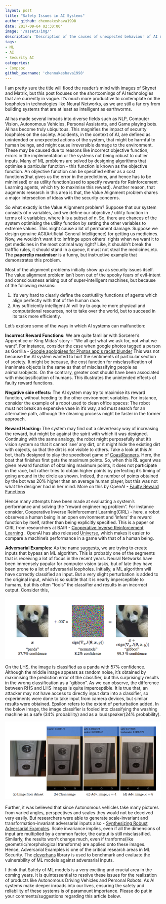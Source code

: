```yaml
---
layout: post
title: "Safety Issues in AI Systems"
author_github: chennakeshava1998
date: 2017-09-04 02:30:00'
image: '/assets/img/'
description: 'Description of the causes of unexpected behaviour of AI models'
tags:
- ML
- AI
- Security AI
categories:
- Compsoc
github_username: 'chennakeshava1998'
---
```




I am pretty sure the title will flood the reader’s mind with images of Skynet and Matrix, but this post focuses on the shortcomings of AI technologies that are currently in vogue. It’s much more productive to contemplate on the loopholes in technologies like Neural Networks, as we are still a far cry from building systems that are at least as intelligent as earthworms.

AI has made several inroads into diverse fields such as NLP, Computer Vision, Autonomous Vehicles, Personal Assistants, and Game playing bots. AI has become truly ubiquitous. This magnifies the impact of security loopholes on the society. Accidents, in the context of AI, are defined as unintended or unexpected actions of the system, that might be harmful to human beings, and might cause irreversible damage to the environment. These may be caused due to reasons like incorrect objective function, errors in the implementation or the systems not being robust to outlier inputs. Many of ML problems are solved by designing algorithms that optimise a particular function - this function is known as the objective function. An objective function can be specified either as a cost functions(that gives us the error in the predictions, and hence has to be minimised) or as utility function(used to specify rewards for Reinforcement Learning agents, which try to maximise this reward). Another reason, that augments research in this area is that, the Value Alignment problem shares a major intersection of ideas with the security concerns.

So what exactly is the Value Alignment problem? Suppose that our system consists of n variables, and we define our objective / utility function in terms of k variables, where k is a subset of n. So, there are chances of the system optimising the utility function by setting the other variables to extreme values. This might cause a lot of permanent damage. Suppose we design genuine AGI(Artificial General Intelligence) for getting us medicines. Now, we wouldn't want it to imfringe upon others' rights when we want it to get medicines in the most optimal way right? Like, it shouldn't break the trafffic rules, it should stand in a queue, it must not steal the medicines,etc. The **paperclip maximiser** is a funny, but instructive example that demonstrates this problem.

Most of the alignment problems initially show up as security issues itself. The value alignment problem isn’t born out of the spooky fears of evil-intent and consciousness arising out of super-intelligent machines, but because of the following reasons:

1. It’s very hard to clearly define the cost/utility functions of agents which align perfectly with that of the human race.
2. Any sufficiently intelligent AI will try to acquire more physical and computational resources, not to take over the world, but to succeed in its task more efficiently.

Let’s explore some of the ways in which AI systems can malfunction:

**Incorrect Reward Functions:** We are quite familiar with Sorcerer’s Apprentice or King Midas’ story - “We all get what we ask for, not what we want”. For instance, consider the case when google photos tagged a person as Gorrilla - [Google apologises for Photos app's racist blunder](http://www.bbc.com/news/technology-33347866)
This was not because the AI system wanted to hurt the sentiments of particular section of society. It might be because, the cost function for misclassification of inanimate objects is the same as that of misclassifying people as animals/objects. On the contrary, greater cost should have been associated with misclassification of humans. This illustrates the unintended effects of faulty reward functions.

**Negative side effects:** The AI system may try to maximise its reward function, without heeding to the other environment variables. For instance, consider the example of a robot used to clean office spaces: The robot must not break an expensive vase in it’s way, and must search for an alternative path, although the cleaning process might be faster in the former approach.

**Reward Hacking:** The system may find out a clever/easy way of increasing the reward, but might be against the spirit with which it was designed. Continuing with the same analogy, the robot might purposefully shut it’s vision system so that it cannot ‘see’ any dirt, or it might hide the existing dirt with objects, so that the dirt is not visible to others. Take a look at this AI bot, that’s designed to play the speedboat game of [CoastRunners](https://youtu.be/tlOIHko8ySg). Here, the boat that finishes first gets the maximum points. So, when this RL agent was given reward function of obtaining maximum points, it does not participate in the race, but rather tries to obtain higher points by perfecting it’s timing of going around in the circle as shown. Indeed, the number of points obtained by the bot was 20% higher than an average human player, but this was not what the designer had in her mind. More on this by OpenAI - [Faulty Reward Functions](https://blog.openai.com/faulty-reward-functions/)

Hence many attempts have been made at evaluating a system’s performance and solving the “reward engineering problem”. For instance consider, Cooperative Inverse Reinforcement Learning(CIRL) - here, a robot observes a human being in an open environment and ‘infers’ the reward function by itself, rather than being explicitly specified. This is a paper on CIRL from researchers at BAIR - [Cooperative Inverse Reinforcement Learning](https://arxiv.org/abs/1606.03137) . OpenAI has also released [Universe](https://universe.openai.com/), which makes it easier to compare a machine’s performance in a game with that of a human being.

**Adversarial Examples:** As the name suggests, we are trying to create inputs that bypass an ML algorithm. This is probably one of the segments that is receiving a lot of focus in the recent years. Neural Networks have been immensely popular for computer vision tasks, but of late they have been prone to a lot of adversarial loopholes. Initially, a ML algorithm will have correctly classified an input. But a very slight perturbation is added to the original input, which is so subtle that it is nearly imperceptible to humans, but this often “fools” the classifier and results in an incorrect output. Consider this,

![Misclassification of Panda](/blog/assets/img/safety-issues-in-ai-systems/panda.png)

On the LHS, the image is classified as a panda with 57% confidence. Although the middle image appears as random noise, it’s obtained by maximising the prediction error of the classifier, but this surprisingly results in the wrong classification as a “gibbon”. As we can observe, the difference between RHS and LHS images is quite imperceptible. It is true that, an attacker may not have access to directly input data into a classifier, so experiments were done to take input from camera devices, but similar results were obtained. Epsilon refers to the extent of perturbation added. In the below image, the image classifier is fooled into classifying the washing machine as a safe
 (34% probability) and as a loudspeaker(24% probability).

![Misclassification of pictures from cameras](/blog/assets/img/safety-issues-in-ai-systems/washing_machine.png)


Further, it was believed that since Autonomous vehicles take many pictures from varied angles, perspectives and scales they would not be deceived very easily. But researchers were able to generate scale-invariant and transformation-invariant adversarial inputs also - [Synthesizing Robust Adversarial Examples](https://arxiv.org/abs/1707.07397). Scale invariance implies, even if all the dimensions of input are multiplied by a common factor, the output is still misclassified. Similarly, the results won't change much, even if tranforms(like geometric/morphological transforms) are applied onto these images. Hence, Adversarial Examples is one of the critical research areas in ML Security. The [cleverhans](http://www.cleverhans.io/) library is used to benchmark and evaluate the vulnerability of ML models against adversarial inputs.

I think that Safety of ML models is a very exciting and crucial area in the coming years. It is quintessential to resolve these issues for the realization of products like Autonomous Driving Vehicles and Personal Robots. As AI systems make deeper inroads into our lives, ensuring the safety and reliability of these systems is of paramount importance. Please do put in your comments/suggestions regarding this article below.

